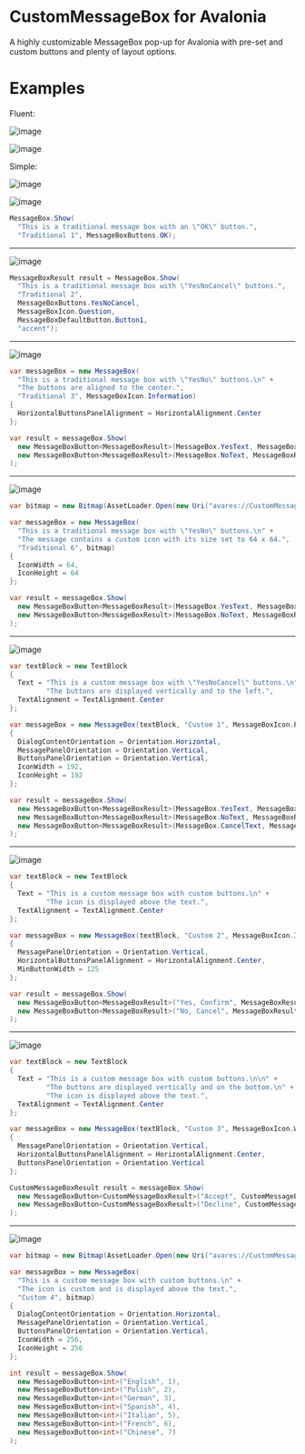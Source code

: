 # CustomMessageBox for Avalonia
A highly customizable MessageBox pop-up for Avalonia with pre-set and custom buttons and plenty of layout options.

# Examples
Fluent:

![image](https://github.com/Nickelony/CustomMessageBox.Avalonia/assets/20436882/e88a03a5-7d4d-4979-a5af-9544f2fac5a0)

![image](https://github.com/Nickelony/CustomMessageBox.Avalonia/assets/20436882/9ead634b-50b6-4b2a-ad13-10bfc2daafc3)

Simple:

![image](https://github.com/Nickelony/CustomMessageBox.Avalonia/assets/20436882/825bb0ec-8cbb-4628-81cf-aa8352301d26)

![image](https://github.com/Nickelony/CustomMessageBox.Avalonia/assets/20436882/38bc6f43-68d2-40c3-ad8b-448ec87ebbcc)

```cs
MessageBox.Show(
  "This is a traditional message box with an \"OK\" button.",
  "Traditional 1", MessageBoxButtons.OK);
```
---
![image](https://github.com/Nickelony/CustomMessageBox.Avalonia/assets/20436882/cdfaa29c-4681-40bf-ba1a-907ff498f21a)

```cs
MessageBoxResult result = MessageBox.Show(
  "This is a traditional message box with \"YesNoCancel\" buttons.",
  "Traditional 2",
  MessageBoxButtons.YesNoCancel,
  MessageBoxIcon.Question,
  MessageBoxDefaultButton.Button1,
  "accent");
```
---
![image](https://github.com/Nickelony/CustomMessageBox.Avalonia/assets/20436882/6e0b8e30-3a75-49a8-9567-7ba5435b755b)

```cs
var messageBox = new MessageBox(
  "This is a traditional message box with \"YesNo\" buttons.\n" +
  "The buttons are aligned to the center.",
  "Traditional 3", MessageBoxIcon.Information)
{
  HorizontalButtonsPanelAlignment = HorizontalAlignment.Center
};

var result = messageBox.Show(
  new MessageBoxButton<MessageBoxResult>(MessageBox.YesText, MessageBoxResult.Yes, SpecialButtonRole.IsDefault, "accent"),
  new MessageBoxButton<MessageBoxResult>(MessageBox.NoText, MessageBoxResult.No)
);
```
---
![image](https://github.com/Nickelony/CustomMessageBox.Avalonia/assets/20436882/50416bdf-a7d9-4e10-9c4a-7f7b060c9756)

```cs
var bitmap = new Bitmap(AssetLoader.Open(new Uri("avares://CustomMessageBox.Avalonia.Demo/Assets/avalonia-logo.ico")));

var messageBox = new MessageBox(
  "This is a traditional message box with \"YesNo\" buttons.\n" +
  "The message contains a custom icon with its size set to 64 x 64.",
  "Traditional 6", bitmap)
{
  IconWidth = 64,
  IconHeight = 64
};

var result = messageBox.Show(
  new MessageBoxButton<MessageBoxResult>(MessageBox.YesText, MessageBoxResult.Yes, SpecialButtonRole.IsDefault, "accent"),
  new MessageBoxButton<MessageBoxResult>(MessageBox.NoText, MessageBoxResult.No)
);
```
---
![image](https://github.com/Nickelony/CustomMessageBox.Avalonia/assets/20436882/966d04d7-e219-471f-8585-e7730066f551)

```cs
var textBlock = new TextBlock
{
  Text = "This is a custom message box with \"YesNoCancel\" buttons.\n" +
         "The buttons are displayed vertically and to the left.",
  TextAlignment = TextAlignment.Center
};

var messageBox = new MessageBox(textBlock, "Custom 1", MessageBoxIcon.Error)
{
  DialogContentOrientation = Orientation.Horizontal,
  MessagePanelOrientation = Orientation.Vertical,
  ButtonsPanelOrientation = Orientation.Vertical,
  IconWidth = 192,
  IconHeight = 192
};

var result = messageBox.Show(
  new MessageBoxButton<MessageBoxResult>(MessageBox.YesText, MessageBoxResult.Yes, SpecialButtonRole.IsDefault, "accent"),
  new MessageBoxButton<MessageBoxResult>(MessageBox.NoText, MessageBoxResult.No),
  new MessageBoxButton<MessageBoxResult>(MessageBox.CancelText, MessageBoxResult.Cancel, SpecialButtonRole.IsCancel)
);
```
---
![image](https://github.com/Nickelony/CustomMessageBox.Avalonia/assets/20436882/28756ccd-cfb9-46ef-ba57-dc783943682a)

```cs
var textBlock = new TextBlock
{
  Text = "This is a custom message box with custom buttons.\n" +
         "The icon is displayed above the text.",
  TextAlignment = TextAlignment.Center
};

var messageBox = new MessageBox(textBlock, "Custom 2", MessageBoxIcon.Information)
{
  MessagePanelOrientation = Orientation.Vertical,
  HorizontalButtonsPanelAlignment = HorizontalAlignment.Center,
  MinButtonWidth = 125
};

var result = messageBox.Show(
  new MessageBoxButton<MessageBoxResult>("Yes, Confirm", MessageBoxResult.Yes, SpecialButtonRole.IsDefault, "accent"),
  new MessageBoxButton<MessageBoxResult>("No, Cancel", MessageBoxResult.Cancel, SpecialButtonRole.IsCancel)
);
```
---
![image](https://github.com/Nickelony/CustomMessageBox.Avalonia/assets/20436882/75fa3bea-215b-4d16-abbb-9ef73aaa5df3)

```cs
var textBlock = new TextBlock
{
  Text = "This is a custom message box with custom buttons.\n\n" +
         "The buttons are displayed vertically and on the bottom.\n" +
         "The icon is displayed above the text.",
  TextAlignment = TextAlignment.Center
};

var messageBox = new MessageBox(textBlock, "Custom 3", MessageBoxIcon.Warning)
{
  MessagePanelOrientation = Orientation.Vertical,
  HorizontalButtonsPanelAlignment = HorizontalAlignment.Center,
  ButtonsPanelOrientation = Orientation.Vertical
};

CustomMessageBoxResult result = messageBox.Show(
  new MessageBoxButton<CustomMessageBoxResult>("Accept", CustomMessageBoxResult.Accept, SpecialButtonRole.None, "accent"),
  new MessageBoxButton<CustomMessageBoxResult>("Decline", CustomMessageBoxResult.Decline)
);
```
---
![image](https://github.com/Nickelony/CustomMessageBox.Avalonia/assets/20436882/1d6ab0f5-313c-4554-9559-0884a306aa92)

```cs
var bitmap = new Bitmap(AssetLoader.Open(new Uri("avares://CustomMessageBox.Avalonia.Demo/Assets/avalonia-logo.ico")));

var messageBox = new MessageBox(
  "This is a custom message box with custom buttons.\n" +
  "The icon is custom and is displayed above the text.",
  "Custom 4", bitmap)
{
  DialogContentOrientation = Orientation.Horizontal,
  MessagePanelOrientation = Orientation.Vertical,
  ButtonsPanelOrientation = Orientation.Vertical,
  IconWidth = 256,
  IconHeight = 256
};

int result = messageBox.Show(
  new MessageBoxButton<int>("English", 1),
  new MessageBoxButton<int>("Polish", 2),
  new MessageBoxButton<int>("German", 3),
  new MessageBoxButton<int>("Spanish", 4),
  new MessageBoxButton<int>("Italian", 5),
  new MessageBoxButton<int>("French", 6),
  new MessageBoxButton<int>("Chinese", 7)
);
```
